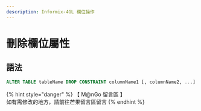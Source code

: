 ```yaml
---
description: Informix-4GL 欄位操作
---
```


# 刪除欄位屬性

## 語法

```sql
ALTER TABLE tableName DROP CONSTRAINT columnName1 [, columnName2, ...]
```

{% hint style="danger" %}
【 M@nGo 留言區 】\
如有需修改的地方，請前往芒果留言區留言
{% endhint %}
